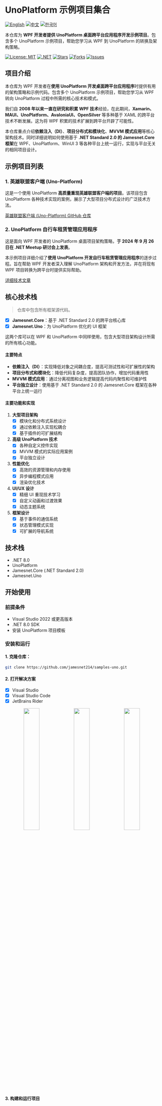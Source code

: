 # UnoPlatform 示例项目集合

[![English](https://img.shields.io/badge/docs-English-blue.svg)](README.md) [![中文](https://img.shields.io/badge/docs-中文-red.svg)](README.zh-CN.md) [![한국어](https://img.shields.io/badge/docs-한국어-green.svg)](README.ko.md)

本仓库为 **WPF 开发者提供 UnoPlatform 桌面跨平台应用程序开发示例项目**。包含多个 UnoPlatform 示例项目，帮助您学习从 WPF 到 UnoPlatform 的转换及架构策略。

[![License: MIT](https://img.shields.io/badge/License-MIT-yellow.svg)](https://opensource.org/licenses/MIT)
[![.NET](https://img.shields.io/badge/.NET-8.0-blue.svg)](https://dotnet.microsoft.com/download)
[![Stars](https://img.shields.io/github/stars/jamesnet214/samples-uno.svg)](https://github.com/jamesnet214/samples-uno/stargazers)
[![Forks](https://img.shields.io/github/forks/jamesnet214/samples-uno.svg)](https://github.com/jamesnet214/samples-uno/network/members)
[![Issues](https://img.shields.io/github/issues/jamesnet214/samples-uno.svg)](https://github.com/jamesnet214/samples-uno/issues)

## 项目介绍

本仓库为 WPF 开发者在**使用 UnoPlatform 开发桌面跨平台应用程序**时提供有用的架构策略和示例代码。包含多个 UnoPlatform 示例项目，帮助您学习从 WPF 转向 UnoPlatform 过程中所需的核心技术和模式。

我们自 **2008 年以来一直在研究和积累 WPF 技术**经验，在此期间，**Xamarin、MAUI、UnoPlatform、AvaloniaUI、OpenSilver** 等多种基于 XAML 的跨平台技术不断发展。这为将 WPF 积累的技术扩展到跨平台开辟了可能性。

本仓库重点介绍**依赖注入（DI）**、**项目分布式和模块化**、**MVVM 模式应用**等核心架构技术。同时详细说明如何使用基于 **.NET Standard 2.0 的 Jamesnet.Core 框架**在 WPF、UnoPlatform、WinUI 3 等各种平台上统一运行，实现与平台无关的相同项目设计。

## 示例项目列表

### 1. 英雄联盟客户端 (Uno-Platform)

这是一个使用 UnoPlatform **高质量重现英雄联盟客户端的项目**。该项目包含 UnoPlatform 各种技术实现的案例，展示了大型项目分布式设计的广泛技术方法。

[英雄联盟客户端 (Uno-Platform) GitHub 仓库](https://github.com/jamesnetgroup/leagueoflegends-uno)

### 2. UnoPlatform 自行车租赁管理应用程序

这是面向 WPF 开发者的 UnoPlatform 桌面项目架构策略，**于 2024 年 9 月 26 日在 .NET Meetup 研讨会上发表**。

本示例项目详细介绍了**使用 UnoPlatform 开发自行车租赁管理应用程序**的逐步过程。旨在帮助 WPF 开发者深入理解 UnoPlatform 架构和开发方法，并在将现有 WPF 项目转换为跨平台时提供实际帮助。

[详细技术文章](https://jamesnet.dev/article/174)

## 核心技术栈

> 仓库中包含所有框架源代码。

- [x] **Jamesnet.Core**：基于 .NET Standard 2.0 的跨平台核心库
- [x] **Jamesnet.Uno**：为 UnoPlatform 优化的 UI 框架

这两个库可以在 WPF 和 UnoPlatform 中同样使用，包含大型项目架构设计所需的所有核心功能。

#### 主要特点

- **依赖注入（DI）**：实现降低对象之间耦合度，提高可测试性和可扩展性的架构
- **项目分布式和模块化**：降低代码复杂度，提高团队协作，增加代码重用性
- **MVVM 模式应用**：通过分离视图和业务逻辑提高代码内聚性和可维护性
- **平台独立设计**：使用基于 .NET Standard 2.0 的 Jamesnet.Core 框架在各种平台上统一运行

#### 主要功能和实现

1. **大型项目架构**
   - [x] 模块化和分布式系统设计
   - [x] 通过依赖注入实现松耦合
   - [x] 基于插件的可扩展结构

2. **高级 UnoPlatform 技术**
   - [x] 各种自定义控件实现
   - [x] MVVM 模式的实际应用案例
   - [x] 平台独立设计

3. **性能优化**
   - [x] 高效的资源管理和内存使用
   - [x] 异步编程模式应用
   - [x] 渲染优化技术

4. **UI/UX 设计**
   - [x] 精细 UI 重现技术学习
   - [x] 自定义动画和过渡效果
   - [x] 动态主题系统

5. **框架设计**
   - [x] 基于事件的通信系统
   - [x] 状态管理模式实现
   - [x] 可扩展的导航系统

## 技术栈

- .NET 8.0
- UnoPlatform
- Jamesnet.Core (.NET Standard 2.0)
- Jamesnet.Uno

## 开始使用

### 前提条件

- Visual Studio 2022 或更高版本
- .NET 8.0 SDK
- 安装 UnoPlatform 项目模板

### 安装和运行

#### 1. 克隆仓库：

```bash
git clone https://github.com/jamesnet214/samples-uno.git
```

#### 2. 打开解决方案

- [x] Visual Studio
- [x] Visual Studio Code
- [x] JetBrains Rider

<div style="text-align: center;">
    <img src="https://github.com/user-attachments/assets/af70f422-7057-4e77-a54d-042ee8358d2a" width="32%"/>
    <img src="https://github.com/user-attachments/assets/e4feaa10-a107-4b58-8d13-1d8be620ec62" width="32%"/>
    <img src="https://github.com/user-attachments/assets/5ff487f6-55e4-43e1-9abf-f8d419ee6943" width="32%"/>
</div>

#### 3. 构建和运行项目
